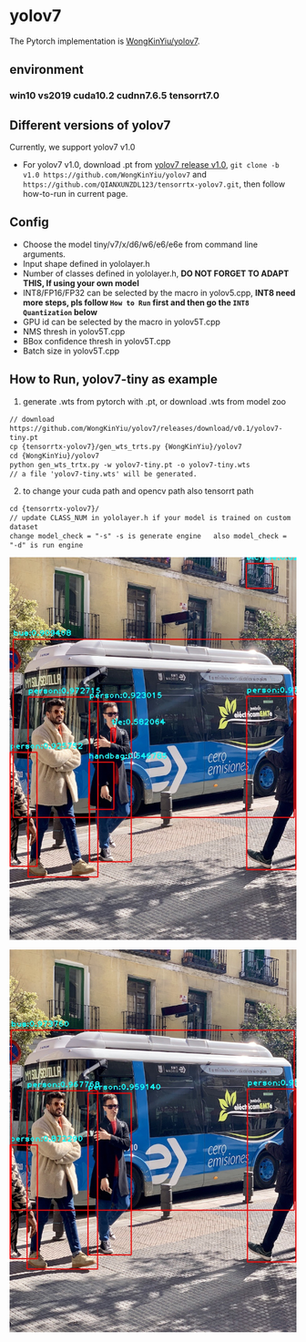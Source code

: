 # yolov7

The Pytorch implementation is [WongKinYiu/yolov7](https://github.com/WongKinYiu/yolov7).

## environment

### win10  vs2019 cuda10.2 cudnn7.6.5 tensorrt7.0

## Different versions of yolov7

Currently, we support yolov7 v1.0

- For yolov7 v1.0, download .pt from [yolov7 release v1.0](https://github.com/WongKinYiu/yolov7/releases/tag/v0.10), `git clone -b v1.0 https://github.com/WongKinYiu/yolov7` and `https://github.com/QIANXUNZDL123/tensorrtx-yolov7.git`, then follow how-to-run in current page.


## Config

- Choose the model tiny/v7/x/d6/w6/e6/e6e from command line arguments.
- Input shape defined in yololayer.h
- Number of classes defined in yololayer.h, **DO NOT FORGET TO ADAPT THIS, If using your own model**
- INT8/FP16/FP32 can be selected by the macro in yolov5.cpp, **INT8 need more steps, pls follow `How to Run` first and then go the `INT8 Quantization` below**
- GPU id can be selected by the macro in yolov5T.cpp
- NMS thresh in yolov5T.cpp
- BBox confidence thresh in yolov5T.cpp
- Batch size in yolov5T.cpp

## How to Run, yolov7-tiny as example

1. generate .wts from pytorch with .pt, or download .wts from model zoo

```
// download https://github.com/WongKinYiu/yolov7/releases/download/v0.1/yolov7-tiny.pt
cp {tensorrtx-yolov7}/gen_wts_trts.py {WongKinYiu}/yolov7
cd {WongKinYiu}/yolov7
python gen_wts_trtx.py -w yolov7-tiny.pt -o yolov7-tiny.wts
// a file 'yolov7-tiny.wts' will be generated.
```

2. to change your cuda path and opencv path also tensorrt path

```
cd {tensorrtx-yolov7}/
// update CLASS_NUM in yololayer.h if your model is trained on custom dataset
change model_check = "-s" -s is generate engine   also model_check = "-d" is run engine 
```


<p align="center">
<img src="https://github.com/QIANXUNZDL123/tensorrtx-yolov7/blob/master/result/yolov7x-car.jpg">
</p>

<p align="center">
<img src="https://github.com/QIANXUNZDL123/tensorrtx-yolov7/blob/master/result/yolov7e6e-car.jpg">
</p>





